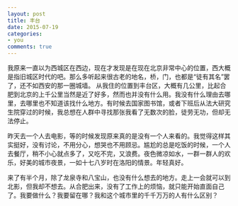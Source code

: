 ```yaml
---
layout: post
title: 丰台
date: 2015-07-19
categories:
- you
comments: true
---
```



我原来一直以为西城区在西边，现在才发现是在现在北京非常中心的位置，西大概是指旧城区时代的吧。那么多听起来很古老的地名，桥，门，也都是“徒有其名”罢了，还不如西安的那一圈城墙。
从我住的位置到丰台区，大概有几公里，比起合肥到北京的上千公里当然是近了好多，然而也并没有什么用。我没有什么理由去哪里，去哪里也不知道该找什么地方。有时候去国家图书馆，或者下班后从法大研究生院穿过的时候，我总想在人群中寻找那张我看了无数次的脸，徒劳无功，但却无法停止。


昨天去一个人去电影，等的时候发现原来真的是没有一个人来看的。我觉得这样其实挺好，没有讨论，不用分心，想哭也不用顾忌。尴尬的总是吃饭的时候，一个人去餐厅，稍不小心就点多了，又吃不完，又浪费。夜色微凉如水，一群一群人的欢乐，好美的城市夜景，一如十七八岁时在洛阳的情景。年轻真好。

来了有半个月，除了龙泉寺和八宝山，也没有什么想去的地方。走上一会就可以到北影，但我却不想去。从合肥出来，没有了工作上的烦恼，就只能开始直面自己了。我要做什么？我要留在哪？我和这个城市里的千千万万的人有什么区别？


